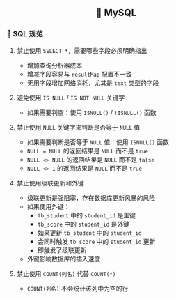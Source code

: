 <h2 align="center">📔 MySQL</h2>

### 📝 SQL 规范

1. 禁止使用 `SELECT *`，需要哪些字段必须明确指出
    * 增加查询分析器成本
    * 增减字段容易与 `resultMap` 配置不一致
    * 无用字段增加网络消耗，尤其是 `text` 类型的字段


2. 避免使用 `IS NULL` / `IS NOT NULL` 关键字
    * 如果需要判空：使用 `ISNULL()` / `!ISNULL()` 函数


3. 禁止使用 `NULL` 关键字来判断是否等于 `NULL` 值
    * 如果需要判断是否等于 `NULL` 值：使用 `ISNULL()` 函数
    * `NULL = NULL` 的返回结果是 `NULL` 而不是 `true`
    * `NULL <> NULL` 的返回结果是 `NULL` 而不是 `false`
    * `NULL <> 1` 的返回结果是 `NULL` 而不是 `true`


4. 禁止使用级联更新和外键
    * 级联更新是强阻塞，存在数据库更新风暴的风险
    * 如果使用外键：
        * `tb_student` 中的 `student_id` 是主键
        * `tb_score` 中的 `student_id` 是外键
        * 如果更新 `tb_student` 中的 `student_id`
        * 会同时触发 `tb_score` 中的 `student_id` 更新
        * 即触发了级联更新
    * 外键影响数据库的插入速度


5. 禁止使用 `COUNT(列名)` 代替 `COUNT(*)`
    * `COUNT(列名)` 不会统计该列中为空的行
